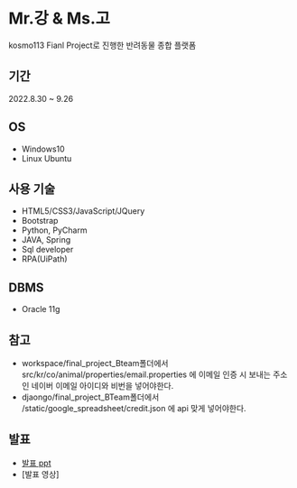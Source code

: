 # Mr.강 & Ms.고
kosmo113 Fianl Project로 진행한 반려동물 종합 플랫폼

## 기간
2022.8.30 ~ 9.26

## OS
* Windows10
* Linux Ubuntu

## 사용 기술
* HTML5/CSS3/JavaScript/JQuery
* Bootstrap
* Python, PyCharm
* JAVA, Spring
* Sql developer
* RPA(UiPath)

## DBMS
* Oracle 11g

## 참고
- workspace/final_project_Bteam폴더에서 src/kr/co/animal/properties/email.properties 에 이메일 인증 시 보내는 주소인 네이버 이메일 아이디와 비번을 넣어야한다.
- djaongo/final_project_BTeam폴더에서 /static/google_spreadsheet/credit.json 에 api 맞게 넣어야한다.

## 발표
* [발표 ppt](https://docs.google.com/presentation/d/1jus9durkSRg4EdCMkM0d0dB1uevoV1Fc/edit?usp=sharing&ouid=103278104232029394317&rtpof=true&sd=true)
* [발표 영상]
